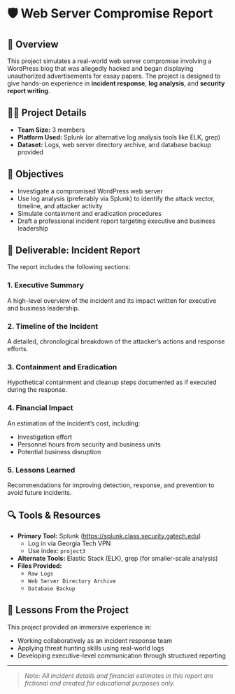 # 🛡️ Web Server Compromise Report

## 📌 Overview

This project simulates a real-world web server compromise involving a WordPress blog that was allegedly hacked and began displaying unauthorized advertisements for essay papers. The project is designed to give hands-on experience in **incident response**, **log analysis**, and **security report writing**.

## 🧑‍💻 Project Details

- **Team Size:** 3 members  
- **Platform Used:** Splunk (or alternative log analysis tools like ELK, grep)  
- **Dataset:** Logs, web server directory archive, and database backup provided

## 🎯 Objectives

- Investigate a compromised WordPress web server
- Use log analysis (preferably via Splunk) to identify the attack vector, timeline, and attacker activity
- Simulate containment and eradication procedures
- Draft a professional incident report targeting executive and business leadership

## 📝 Deliverable: Incident Report

The report includes the following sections:

### 1. Executive Summary  
A high-level overview of the incident and its impact written for executive and business leadership.

### 2. Timeline of the Incident  
A detailed, chronological breakdown of the attacker’s actions and response efforts.

### 3. Containment and Eradication  
Hypothetical containment and cleanup steps documented as if executed during the response.

### 4. Financial Impact  
An estimation of the incident’s cost, including:
- Investigation effort
- Personnel hours from security and business units
- Potential business disruption

### 5. Lessons Learned  
Recommendations for improving detection, response, and prevention to avoid future incidents.


## 🔍 Tools & Resources

- **Primary Tool:** Splunk (https://splunk.class.security.gatech.edu)
  - Log in via Georgia Tech VPN
  - Use index: `project3`
- **Alternate Tools:** Elastic Stack (ELK), grep (for smaller-scale analysis)
- **Files Provided:**
  - `Raw Logs`
  - `Web Server Directory Archive`
  - `Database Backup`

## 🧠 Lessons From the Project

This project provided an immersive experience in:
- Working collaboratively as an incident response team
- Applying threat hunting skills using real-world logs
- Developing executive-level communication through structured reporting

---

> *Note: All incident details and financial estimates in this report are fictional and created for educational purposes only.*
